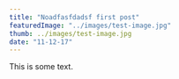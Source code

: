 ```yaml
---
title: "Noadfasfdadsf first post"
featuredImage: "../images/test-image.jpg"
thumb: ../images/test-image.jpg
date: "11-12-17"
---
```


This is some text.
